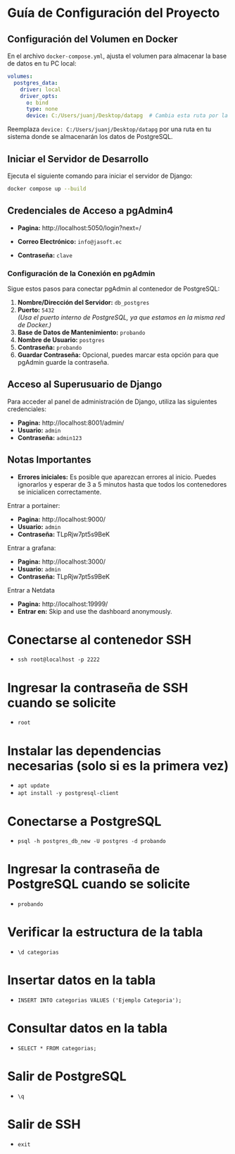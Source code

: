 
# Guía de Configuración del Proyecto

## Configuración del Volumen en Docker

En el archivo `docker-compose.yml`, ajusta el volumen para almacenar la base de datos en tu PC local:

```yaml
volumes:
  postgres_data:
    driver: local
    driver_opts:
      o: bind
      type: none
      device: C:/Users/juanj/Desktop/datapg  # Cambia esta ruta por la que desees en tu PC
```

Reemplaza `device: C:/Users/juanj/Desktop/datapg` por una ruta en tu sistema donde se almacenarán los datos de PostgreSQL.


## Iniciar el Servidor de Desarrollo

Ejecuta el siguiente comando para iniciar el servidor de Django:
```bash
docker compose up --build
```


## Credenciales de Acceso a pgAdmin4
- **Pagina:** http://localhost:5050/login?next=/

- **Correo Electrónico:** `info@jasoft.ec`  
- **Contraseña:** `clave`  

### Configuración de la Conexión en pgAdmin

Sigue estos pasos para conectar pgAdmin al contenedor de PostgreSQL:

1. **Nombre/Dirección del Servidor:** `db_postgres`
2. **Puerto:** `5432`  
   *(Usa el puerto interno de PostgreSQL, ya que estamos en la misma red de Docker.)*
3. **Base de Datos de Mantenimiento:** `probando`
4. **Nombre de Usuario:** `postgres`
5. **Contraseña:** `probando`
6. **Guardar Contraseña:** Opcional, puedes marcar esta opción para que pgAdmin guarde la contraseña.

## Acceso al Superusuario de Django

Para acceder al panel de administración de Django, utiliza las siguientes credenciales:


- **Pagina:** http://localhost:8001/admin/
- **Usuario:** `admin`
- **Contraseña:** `admin123`

## Notas Importantes

- **Errores iniciales:** Es posible que aparezcan errores al inicio. Puedes ignorarlos y esperar de 3 a 5 minutos hasta que todos los contenedores se inicialicen correctamente.


Entrar a portainer:

- **Pagina:** http://localhost:9000/
- **Usuario:** `admin`
- **Contraseña:** TLpRjw7pt5s9BeK

Entrar a grafana:

- **Pagina:** http://localhost:3000/
- **Usuario:** `admin`
- **Contraseña:** TLpRjw7pt5s9BeK

Entrar a Netdata

- **Pagina:** http://localhost:19999/
- **Entrar en:** Skip and use the dashboard anonymously.


# Conectarse al contenedor SSH
- `ssh root@localhost -p 2222`
# Ingresar la contraseña de SSH cuando se solicite
- `root`
# Instalar las dependencias necesarias (solo si es la primera vez)
- `apt update`
- `apt install -y postgresql-client`
# Conectarse a PostgreSQL
- `psql -h postgres_db_new -U postgres -d probando`
# Ingresar la contraseña de PostgreSQL cuando se solicite
- `probando`
# Verificar la estructura de la tabla
- `\d categorias`
# Insertar datos en la tabla
- `INSERT INTO categorias VALUES ('Ejemplo Categoria');`
# Consultar datos en la tabla
- `SELECT * FROM categorias;`
# Salir de PostgreSQL
- `\q`
# Salir de SSH
- `exit`
